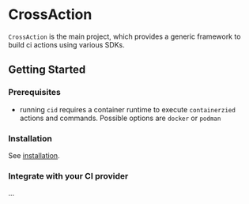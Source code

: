 # CrossAction

`CrossAction` is the main project, which provides a generic framework to build ci actions using various SDKs.

## Getting Started

### Prerequisites

- running `cid` requires a container runtime to execute `containerzied` actions and commands. Possible options are `docker` or `podman`

### Installation

See [installation](installation.md).

### Integrate with your CI provider

...
